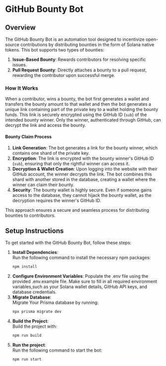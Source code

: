 # GitHub Bounty Bot

## Overview

The GitHub Bounty Bot is an automation tool designed to incentivize open-source contributions by distributing bounties in the form of Solana native tokens. This bot supports two types of bounties:

1. **Issue-Based Bounty**: Rewards contributors for resolving specific issues.
2. **Pull Request Bounty**: Directly attaches a bounty to a pull request, rewarding the contributor upon successful merge.

### How It Works

When a contributor, wins a bounty, the bot first generates a wallet and transfers the bounty amount to that wallet and then the bot generates a unique link containing part of the private key to a wallet holding the bounty funds. This link is securely encrypted using the GitHub ID (`sub`) of the intended bounty winner. Only the winner, authenticated through GitHub, can decrypt the link and access the bounty.

#### Bounty Claim Process

1. **Link Generation**: The bot generates a link for the bounty winner, which contains one shard of the private key.
2. **Encryption**: The link is encrypted with the bounty winner's GitHub ID (`sub`), ensuring that only the rightful winner can access it.
3. **Decryption & Wallet Creation**: Upon logging into the website with their GitHub account, the winner decrypts the link. The bot combines this shard with another stored in the database, creating a wallet where the winner can claim their bounty.
4. **Security**: The bounty wallet is highly secure. Even if someone gains access to the database, they cannot hijack the bounty wallet, as the decryption requires the winner's GitHub ID.

This approach ensures a secure and seamless process for distributing bounties to contributors.

## Setup Instructions

To get started with the GitHub Bounty Bot, follow these steps:

1. **Install Dependencies**:  
   Run the following command to install the necessary npm packages:
   ```bash
   npm install
   ```
2. **Configure Environment Variables**:
   Populate the .env file using the provided .env.example file. Make sure to fill in all required environment variables,such as your Solana wallet details, GitHub API keys, and database credentials.
3. **Migrate Database**:  
   Migrate Your Prisma database by running:
   ```bash
   npx prisma migrate dev
   ```
4. **Build the Project**:  
   Build the project with:
   ```bash
   npm run build
   ```
5. **Run the project**:  
   Run the following command to start the bot:
   ```bash
   npm run start
   ```
